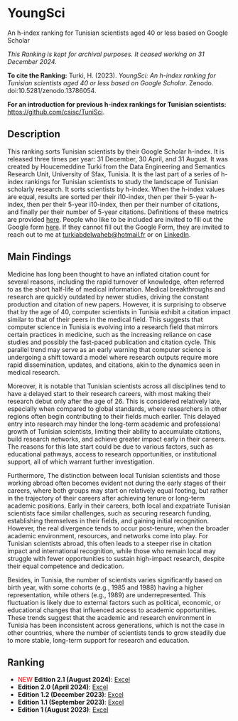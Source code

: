 # YoungSci
An h-index ranking for Tunisian scientists aged 40 or less based on Google Scholar

*This Ranking is kept for archival purposes. It ceased working on 31 December 2024.*

**To cite the Ranking:** Turki, H. (2023). *YoungSci: An h-index ranking for Tunisian scientists aged 40 or less based on Google Scholar*. Zenodo. doi:10.5281/zenodo.13786054.

**For an introduction for previous h-index rankings for Tunisian scientists:** https://github.com/csisc/TuniSci.

## Description
This ranking sorts Tunisian scientists by their Google Scholar h-index. It is released three times per year: 31 December, 30 April, and 31 August. It was created by Houcemeddine Turki from the Data Engineering and Semantics Research Unit, University of Sfax, Tunisia. It is the last part of a series of h-index rankings for Tunisian scientists to study the landscape of Tunisian scholarly research. It sorts scientists by h-index. When the h-index values are equal, results are sorted per their i10-index, then per their 5-year h-index, then per their 5-year i10-index, then per their number of citations, and finally per their number of 5-year citations. Definitions of these metrics are provided [here](https://guides.library.cornell.edu/c.php?g=32272&p=203388). People who like to be included are invited to fill out the Google form [here](https://forms.gle/q4eBsgL94cbMHA6w7). If they cannot fill out the Google Form, they are invited to reach out to me at turkiabdelwaheb@hotmail.fr or on [LinkedIn](https://www.linkedin.com/in/houcemeddine-turki-80305834/).

## Main Findings

Medicine has long been thought to have an inflated citation count for several reasons, including the rapid turnover of knowledge, often referred to as the short half-life of medical information. Medical breakthroughs and research are quickly outdated by newer studies, driving the constant production and citation of new papers. However, it is surprising to observe that by the age of 40, computer scientists in Tunisia exhibit a citation impact similar to that of their peers in the medical field. This suggests that computer science in Tunisia is evolving into a research field that mirrors certain practices in medicine, such as the increasing reliance on case studies and possibly the fast-paced publication and citation cycle. This parallel trend may serve as an early warning that computer science is undergoing a shift toward a model where research outputs require more rapid dissemination, updates, and citations, akin to the dynamics seen in medical research.

Moreover, it is notable that Tunisian scientists across all disciplines tend to have a delayed start to their research careers, with most making their research debut only after the age of 26. This is considered relatively late, especially when compared to global standards, where researchers in other regions often begin contributing to their fields much earlier. This delayed entry into research may hinder the long-term academic and professional growth of Tunisian scientists, limiting their ability to accumulate citations, build research networks, and achieve greater impact early in their careers. The reasons for this late start could be due to various factors, such as educational pathways, access to research opportunities, or institutional support, all of which warrant further investigation.

Furthermore, The distinction between local Tunisian scientists and those working abroad often becomes evident not during the early stages of their careers, where both groups may start on relatively equal footing, but rather in the trajectory of their careers after achieving tenure or long-term academic positions. Early in their careers, both local and expatriate Tunisian scientists face similar challenges, such as securing research funding, establishing themselves in their fields, and gaining initial recognition. However, the real divergence tends to occur post-tenure, when the broader academic environment, resources, and networks come into play. For Tunisian scientists abroad, this often leads to a steeper rise in citation impact and international recognition, while those who remain local may struggle with fewer opportunities to sustain high-impact research, despite their equal competence and dedication.

Besides, in Tunisia, the number of scientists varies significantly based on birth year, with some cohorts (e.g., 1985 and 1988) having a higher representation, while others (e.g., 1989) are underrepresented. This fluctuation is likely due to external factors such as political, economic, or educational changes that influenced access to academic opportunities. These trends suggest that the academic and research environment in Tunisia has been inconsistent across generations, which is not the case in other countries, where the number of scientists tends to grow steadily due to more stable, long-term support for research and education.

## Ranking
-  <span style="color:red">NEW</span> **Edition 2.1 (August 2024)**: [Excel](https://github.com/csisc/YoungSci/raw/main/ranking_Aug-2024.xlsx)
-  **Edition 2.0 (April 2024)**: [Excel](https://github.com/csisc/YoungSci/raw/main/ranking_Apr-2024.xlsx)
-  **Edition 1.2 (December 2023)**: [Excel](https://github.com/csisc/YoungSci/raw/main/ranking_Dec-2023.xlsx)
-  **Edition 1.1 (September 2023)**: [Excel](https://github.com/csisc/YoungSci/raw/main/ranking_Sep-2023.xlsx)
-  **Edition 1 (August 2023)**: [Excel](https://github.com/csisc/YoungSci/raw/main/ranking_Aug-2023.xlsx)
